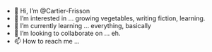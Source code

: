 - 👋 Hi, I’m @Cartier-Frisson
- 👀 I’m interested in ...  growing vegetables, writing fiction, learning.
- 🌱 I’m currently learning ... everything, basically
- 💞️ I’m looking to collaborate on ... eh.
- 📫 How to reach me ... 
